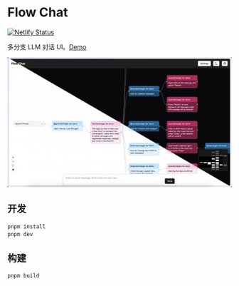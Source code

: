 # Flow Chat

[![Netlify Status](https://api.netlify.com/api/v1/badges/641805a6-407e-4af2-a66f-06385f146717/deploy-status)](https://app.netlify.com/sites/flow-chat/deploys)

多分支 LLM 对话 UI。[Demo](https://flow-chat.lemonneko.moe/)

![demo](./flow-chat-demo.png)

## 开发

```bash
pnpm install
pnpm dev
```

## 构建

```bash
pnpm build
```

